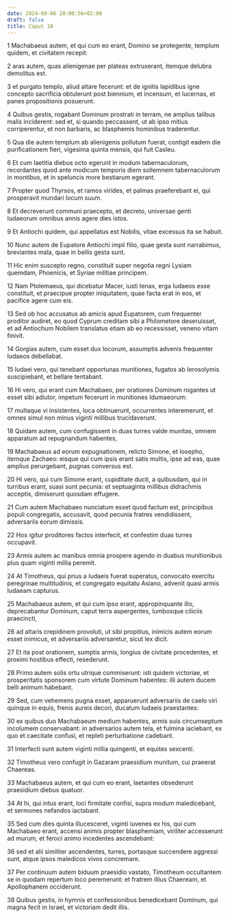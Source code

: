 ```yaml
---
date: 2024-09-06 20:00:56+02:00
draft: false
title: Caput 10
---
```





1 Machabaeus autem, et qui cum eo erant, Domino se protegente, templum quidem, et civitatem recepit:

2 aras autem, quas alienigenae per plateas extruxerant, itemque delubra demolitus est.

3 et purgato templo, aliud altare fecerunt: et de ignitis lapidibus igne concepto sacrificia obtulerunt post biennium, et incensum, et lucernas, et panes propositionis posuerunt.

4 Quibus gestis, rogabant Dominum prostrati in terram, ne amplius talibus malis inciderent: sed et, si quando peccassent, ut ab ipso mitius corriperentur, et non barbaris, ac blasphemis hominibus traderentur.

5 Qua die autem templum ab alienigenis pollutum fuerat, contigit eadem die purificationem fieri, vigesima quinta mensis, qui fuit Casleu.

6 Et cum laetitia diebus octo egerunt in modum tabernaculorum, recordantes quod ante modicum temporis diem sollemnem tabernaculorum in montibus, et in speluncis more bestiarum egerant.

7 Propter quod Thyrsos, et ramos virides, et palmas praeferebant ei, qui prosperavit mundari locum suum.

8 Et decreverunt communi praecepto, et decreto, universae genti Iudaeorum omnibus annis agere dies istos.

9 Et Antiochi quidem, qui appellatus est Nobilis, vitae excessus ita se habuit.

10 Nunc autem de Eupatore Antiochi impii filio, quae gesta sunt narrabimus, breviantes mala, quae in bellis gesta sunt.

11 Hic enim suscepto regno, constituit super negotia regni Lysiam quemdam, Phoenicis, et Syriae militiae principem.

12 Nam Ptolemaeus, qui dicebatur Macer, iusti tenax, erga Iudaeos esse constituit, et praecipue propter iniquitatem, quae facta erat in eos, et pacifice agere cum eis.

13 Sed ob hoc accusatus ab amicis apud Eupatorem, cum frequenter proditor audiret, eo quod Cyprum creditam sibi a Philometore deseruisset, et ad Antiochum Nobilem translatus etiam ab eo recessisset, veneno vitam finivit.

14 Gorgias autem, cum esset dux locorum, assumptis advenis frequenter Iudaeos debellabat.

15 Iudaei vero, qui tenebant opportunas munitiones, fugatos ab Ierosolymis suscipiebant, et bellare tentabant.

16 Hi vero, qui erant cum Machabaeo, per orationes Dominum rogantes ut esset sibi adiutor, impetum fecerunt in munitiones Idumaeorum:

17 multaque vi insistentes, loca obtinuerunt, occurrentes interemerunt, et omnes simul non minus viginti millibus trucidaverunt.

18 Quidam autem, cum confugissent in duas turres valde munitas, omnem apparatum ad repugnandum habentes,

19 Machabaeus ad eorum expugnationem, relicto Simone, et Iosepho, itemque Zachaeo: eisque qui cum ipsis erant satis multis, ipse ad eas, quae amplius perurgebant, pugnas conversus est.

20 Hi vero, qui cum Simone erant, cupiditate ducti, a quibusdam, qui in turribus erant, suasi sunt pecunia: et septuaginta millibus didrachmis acceptis, dimiserunt quosdam effugere.

21 Cum autem Machabaeo nunciatum esset quod factum est, principibus populi congregatis, accusavit, quod pecunia fratres vendidissent, adversariis eorum dimissis.

22 Hos igitur proditores factos interfecit, et confestim duas turres occupavit.

23 Armis autem ac manibus omnia prospere agendo in duabus munitionibus plus quam viginti millia peremit.

24 At Timotheus, qui prius a Iudaeis fuerat superatus, convocato exercitu peregrinae multitudinis, et congregato equitatu Asiano, advenit quasi armis Iudaeam capturus.

25 Machabaeus autem, et qui cum ipso erant, appropinquante illo, deprecabantur Dominum, caput terra aspergentes, lumbosque ciliciis praecincti,

26 ad altaris crepidinem provoluti, ut sibi propitius, inimicis autem eorum esset inimicus, et adversariis adversaretur, sicut lex dicit.

27 Et ita post orationem, sumptis armis, longius de civitate procedentes, et proximi hostibus effecti, resederunt.

28 Primo autem solis ortu utrique commiserunt: isti quidem victoriae, et prosperitatis sponsorem cum virtute Dominum habentes: illi autem ducem belli animum habebant.

29 Sed, cum vehemens pugna esset, apparuerunt adversariis de caelo viri quinque in equis, frenis aureis decori, ducatum Iudaeis praestantes:

30 ex quibus duo Machabaeum medium habentes, armis suis circumseptum incolumem conservabant: in adversarios autem tela, et fulmina iaciebant, ex quo et caecitate confusi, et repleti perturbatione cadebant.

31 Interfecti sunt autem viginti millia quingenti, et equites sexcenti.

32 Timotheus vero confugit in Gazaram praesidium munitum, cui praeerat Chaereas.

33 Machabaeus autem, et qui cum eo erant, laetantes obsederunt praesidium diebus quatuor.

34 At hi, qui intus erant, loci firmitate confisi, supra modum maledicebant, et sermones nefandos iactabant.

35 Sed cum dies quinta illucesceret, viginti iuvenes ex his, qui cum Machabaeo erant, accensi animis propter blasphemiam, viriliter accesserunt ad murum, et feroci animo incedentes ascendebant:

36 sed et alii similiter ascendentes, turres, portasque succendere aggressi sunt, atque ipsos maledicos vivos concremare.

37 Per continuum autem biduum praesidio vastato, Timotheum occultantem se in quodam repertum loco peremerunt: et fratrem illius Chaeream, et Apollophanem occiderunt.

38 Quibus gestis, in hymnis et confessionibus benedicebant Dominum, qui magna fecit in Israel, et victoriam dedit illis.

